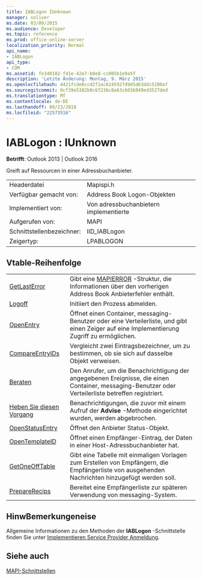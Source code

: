 ```yaml
---
title: IABLogon IUnknown
manager: soliver
ms.date: 03/09/2015
ms.audience: Developer
ms.topic: reference
ms.prod: office-online-server
localization_priority: Normal
api_name:
- IABLogon
api_type:
- COM
ms.assetid: fe340182-f41e-42e7-b8e8-cc005b1e9a5f
description: 'Letzte Änderung: Montag, 9. März 2015'
ms.openlocfilehash: 4421fcde6ccd2f2ac6245927d9d5d63ddc5200af
ms.sourcegitcommit: 0cf39e5382b8c6f236c8a63c6036849ed3527ded
ms.translationtype: MT
ms.contentlocale: de-DE
ms.lasthandoff: 08/23/2018
ms.locfileid: "22573516"
---
```

# <a name="iablogon--iunknown"></a>IABLogon : IUnknown

  
  
**Betrifft**: Outlook 2013 | Outlook 2016 
  
Greift auf Ressourcen in einer Adressbuchanbieter.
  
|||
|:-----|:-----|
|Headerdatei  <br/> |Mapispi.h  <br/> |
|Verfügbar gemacht von:  <br/> |Address Book Logon-Objekten  <br/> |
|Implementiert von:  <br/> |Von adressbuchanbietern implementierte  <br/> |
|Aufgerufen von:  <br/> |MAPI  <br/> |
|Schnittstellenbezeichner:  <br/> |IID_IABLogon  <br/> |
|Zeigertyp:  <br/> |LPABLOGON  <br/> |
   
## <a name="vtable-order"></a>Vtable-Reihenfolge

|||
|:-----|:-----|
|[GetLastError](iablogon-getlasterror.md) <br/> |Gibt eine [MAPIERROR](mapierror.md) -Struktur, die Informationen über den vorherigen Address Book Anbieterfehler enthält.  <br/> |
|[Logoff](iablogon-logoff.md) <br/> |Initiiert den Prozess abmelden.  <br/> |
|[OpenEntry](iablogon-openentry.md) <br/> |Öffnet einen Container, messaging-Benutzer oder eine Verteilerliste, und gibt einen Zeiger auf eine Implementierung Zugriff zu ermöglichen.  <br/> |
|[CompareEntryIDs](iablogon-compareentryids.md) <br/> |Vergleicht zwei Eintragsbezeichner, um zu bestimmen, ob sie sich auf dasselbe Objekt verweisen.  <br/> |
|[Beraten](iablogon-advise.md) <br/> |Den Anrufer, um die Benachrichtigung der angegebenen Ereignisse, die einen Container, messaging-Benutzer oder Verteilerliste betreffen registriert.  <br/> |
|[Heben Sie diesen Vorgang](iablogon-unadvise.md) <br/> |Benachrichtigungen, die zuvor mit einem Aufruf der **Advise** -Methode eingerichtet wurden, werden abgebrochen.  <br/> |
|[OpenStatusEntry](iablogon-openstatusentry.md) <br/> |Öffnet den Anbieter Status-Objekt.  <br/> |
|[OpenTemplateID](iablogon-opentemplateid.md) <br/> |Öffnet einen Empfänger-Eintrag, der Daten in einer Host-Adressbuchanbieter hat.  <br/> |
|[GetOneOffTable](iablogon-getoneofftable.md) <br/> |Gibt eine Tabelle mit einmaligen Vorlagen zum Erstellen von Empfängern, die Empfängerliste von ausgehenden Nachrichten hinzugefügt werden soll.  <br/> |
|[PrepareRecips](iablogon-preparerecips.md) <br/> |Bereitet eine Empfängerliste zur späteren Verwendung von messaging-System.  <br/> |
   
## <a name="remarks"></a>HinwBemerkungeneise

Allgemeine Informationen zu den Methoden der **IABLogon** -Schnittstelle finden Sie unter [Implementieren Service Provider Anmeldung](implementing-service-provider-logon.md).
  
## <a name="see-also"></a>Siehe auch



[MAPI-Schnittstellen](mapi-interfaces.md)

